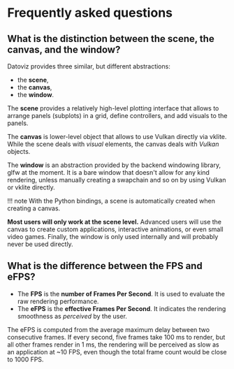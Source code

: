# Frequently asked questions

## What is the distinction between the scene, the canvas, and the window?

Datoviz provides three similar, but different abstractions:

* the **scene**,
* the **canvas**,
* the **window**.

The **scene** provides a relatively high-level plotting interface that allows to arrange panels (subplots) in a grid, define controllers, and add visuals to the panels.

The **canvas** is lower-level object that allows to use Vulkan directly via vklite. While the scene deals with *visual* elements, the canvas deals with *Vulkan* objects.

The **window** is an abstraction provided by the backend windowing library, glfw at the moment. It is a bare window that doesn't allow for any kind rendering, unless manually creating a swapchain and so on by using Vulkan or vklite directly.

!!! note
    With the Python bindings, a scene is automatically created when creating a canvas.

**Most users will only work at the scene level.** Advanced users will use the canvas to create custom applications, interactive animations, or even small video games. Finally, the window is only used internally and will probably never be used directly.


## What is the difference between the FPS and eFPS?

* The **FPS** is the **number of Frames Per Second**. It is used to evaluate the raw rendering performance.
* The **eFPS** is the **effective Frames Per Second**. It indicates the rendering smoothness as *perceived* by the user.

The eFPS is computed from the average maximum delay between two consecutive frames. If every second, five frames take 100 ms to render, but all other frames render in 1 ms, the rendering will be perceived as slow as an application at ~10 FPS, even though the total frame count would be close to 1000 FPS.
